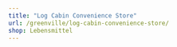 ```yaml
---
title: "Log Cabin Convenience Store"
url: /greenville/log-cabin-convenience-store/
shop: Lebensmittel
---
```

